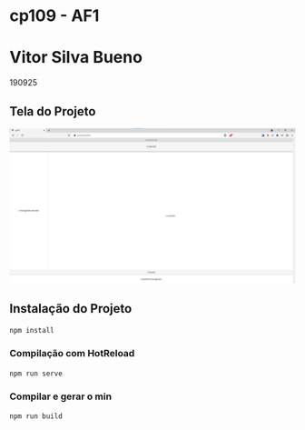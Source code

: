# cp109 - AF1
# Vitor Silva Bueno
190925 

## Tela do Projeto
![Tela básica do projeto](src/assets/Captura.png)

## Instalação do Projeto
```
npm install
```

### Compilação com HotReload
```
npm run serve
```

### Compilar e gerar o min
```
npm run build
```


